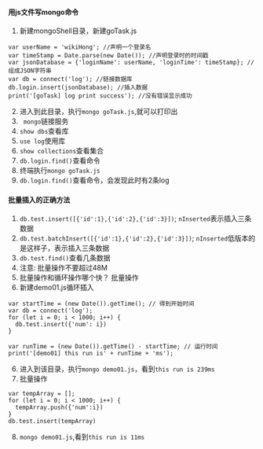 #### 用js文件写mongo命令
1. 新建mongoShell目录，新建goTask.js
```
var userName = 'wikiHong'; //声明一个登录名  
var timeStamp = Date.parse(new Date()); //声明登录时的时间戳 
var jsonDatabase = {'loginName': userName, 'loginTime': timeStamp}; //组成JSON字符串
var db = connect('log'); //链接数据库
db.login.insert(jsonDatabase); //插入数据
print('[goTask] log print success'); //没有错误显示成功
```
2. 进入到此目录，执行`mongo goTask.js`,就可以打印出
3. ` mongo`链接服务
4. `show dbs`查看库
5. `use log`使用库
6. `show collections`查看集合
7. `db.login.find()`查看命令
8. 终端执行`mongo goTask.js`
8. `db.login.find()`查看命令，会发现此时有2条log

#### 批量插入的正确方法
1. `db.test.insert([{'id':1},{'id':2},{'id':3}])`; `nInserted`表示插入三条数据
1. `db.test.batchInsert([{'id':1},{'id':2},{'id':3}])`; `nInserted`低版本的是这样子，表示插入三条数据
2. `db.test.find()`查看几条数据
3. 注意: 批量操作不要超过48M
4. 批量操作和循环操作哪个快？ 批量操作
5. 新建demo01.js循环插入
```
var startTime = (new Date()).getTime(); // 得到开始时间
var db = connect('log');
for (let i = 0; i < 1000; i++) {
  db.test.insert({'num': i})
}

var runTime = (new Date()).getTime() - startTime; // 运行时间
print('[demo01] this run is' + runTime + 'ms');
```
6. 进入到该目录，执行`mongo demo01.js`，看到`this run is 239ms`
7. 批量操作
```
var tempArray = [];
for (let i = 0; i < 1000; i++) {
  tempArray.push({'num':i})
}
db.test.insert(tempArray)
```
8. `mongo demo01.js`,看到`this run is 11ms`
